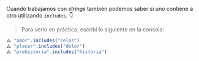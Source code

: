 Cuando trabajamos con _strings_ también podemos saber si uno contiene a otro utilizando `includes`. :point_down:

> Para verlo en práctica, escribí lo siguiente en la consola:
>
``` javascript
ム "amor".includes("celos")
ム "placer".includes("dolor")
ム "prehistoria".includes("historia")
```